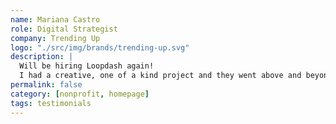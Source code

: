 ```yaml
---
name: Mariana Castro
role: Digital Strategist
company: Trending Up
logo: "./src/img/brands/trending-up.svg"
description: | 
  Will be hiring Loopdash again!
  I had a creative, one of a kind project and they went above and beyond in making it come to reality. The project involved automation, live tracking of content, databases, and more. Since it was a one of a kind project, he made sure to follow up every week and work on any kinks as we saw them. It runs smoothly now and its a huge part of our work. Forever grateful to the Loopdash team for their innovation, speed, and work ethic.
permalink: false
category: [nonprofit, homepage]
tags: testimonials
---
```

